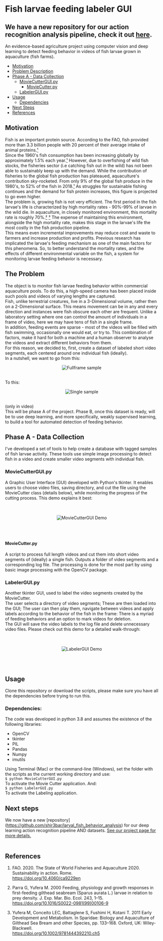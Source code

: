 # Fish larvae feeding labeler GUI
## We have a new repository for our action recognition analysis pipeline, check it out [here](https://github.com/shir3bar/larval_fish_behavior_analysis).
An evidence-based agriculture project using computer vision and deep learning to detect feeding behavior in videos
 of fish larvae grown in aquaculture (fish farms). 

 
 * [Motivation](#Motivation)
 * [Problem Description](#the-problem)
 * [Phase A - Data Collection](#phase-a---data-collection)
    * [MovieCutterGUI.py](#moviecutterguipy)
        * [MovieCutter.py](#moviecutterpy)
    * [LabelerGUI.py](#labelerguipy)
 * [Usage](#Usage)
    * [Dependencies](#Dependencies)
 * [Next Steps](#Next-Steps)
 * [References](#References)

 
 ## Motivation
Fish is an important protein source. According to the FAO, fish provided more than 3.3 billion people with 20 percent
of their average intake of animal proteins.<a href=#FAO>¹</a><br>
Since the 1960's fish consumption has been increasing globally by approximately 1.5% each year.<a href=#FAO>¹</a> 
However, due to overfishing of wild fish stocks, the fisheries sector (i.e catching fish out in the wild)
has not been able to sustainably keep up with the demand.
While the contribution of fisheries to the global fish production has plateaued, aquaculture's contribution sky-rocketed. 
From only 9% of the global fish produce in the 1980's, to 52% of the fish in 2018.<a href=#FAO>¹</a>
As struggles for sustainable fishing continues and the demand for fish protein increases, 
this figure is projected to go even higher. <br>
The problem is, growing fish is not very efficient. The first period in the fish larvae's life is characterized by
high mortality rates - 90%-99% of larvae in the wild die. In aquaculture, in closely monitored environment, 
this mortality rate is roughly 70%.<a href="#Parra">²</a> <a href="#Yufera">³</a> 
The expense of maintaining this environment, alongside the high mortality rate,
makes this stage in the larvae's life the most costly in the fish production pipeline. <br>
This means even incremental improvements may reduce cost and waste to farmers and increase production and profits. 
Previous research has implicated the larvae's feeding mechanism as one of the main factors for this phenomena. 
So, to better understand the mortality rates, and the effects of different environmental variable on the fish, 
a system for monitoring larvae feeding behavior is necessary.

## The Problem
The object is to monitor fish larvae feeding behavior within commercial aquaculture pools. 
To do this, a high-speed camera has been placed inside such pools and videos of varying lengths are captured. <br>
Fish, unlike terrestrial creatures, live in a 3-Dimensional volume, rather then on a 2-Dimensional surface. 
This means movement can be in any and every direction and instances were fish obscure each other are frequent. 
Unlike a laboratory setting where one can control the amount of individuals in a frame of video, 
here we may have tens of fish in a single frame. <br>
In addition, feeding events are sparse - most of the videos will be filled with fish swimming, occasionally 
one would eat, or try to. This combination of factors, make it hard for both a machine and a 
human observer to analyse the videos and extract different behaviors from them. <br>
For this reason, we decided to, first, create a dataset of labeled short video segments, 
each centered around one individual fish (ideally).<br>
In a nutshell, we want to go from this: <br>

<div style="text-align:center">

![Fullframe sample](Demos/Crowded_sample.png)

</div>

<br>
To this: <br>

<div style="text-align:center">

![Single sample](Demos/Single_sample.png)
</div>

<br>
(only in video)
<br>
This will be phase A of the project. Phase B, once this dataset is ready, will be to use deep learning, and more specifically, weakly supervised learning, to build a tool for automated detection of feeding behavior. 


## Phase A - Data Collection
I've developed a set of tools to help create a database with tagged samples of fish larvae activity.
These tools use simple image processing to detect fish in a video and create smaller video segments with individual fish.

### MovieCutterGUI.py
A Graphic User Interface (GUI) developed with Python's tkinter. It enables users to choose video files, saving directory, and
cut the file using the MovieCutter class (details below), while monitoring the progress of the cutting process.
This demo explains it best: <br>
<br>
<br>

<div style="text-align:center">

![MovieCutterGUI Demo](Demos/MovieCutterGUI_Demo.gif)

</div>

<br>
<br>

#### MovieCutter.py
A script to process full length videos and cut them into short video segments of (ideally) a single fish.
Outputs a folder of video segments and a corresponding log file.
The processing is done for the most part by using basic image processing with the OpenCV package.
<br>
### LabelerGUI.py
Another tkinter GUI, used to label the video segments created by the MovieCutter. <br> 
The user selects a directory of video segments; These are then loaded into the GUI; 
The user can then play them, navigate between videos and apply labels according to the behavior of the fish in the 
frame: There is a myriad of feeding behaviors and an option to mark videos for deletion. <br>
The GUI will save the video labels to the log file and delete unnecessary video files. 
Please check out this demo for a detailed walk-through:<br>
<br>
<br>

<div style="text-align:center">

![LabelerGUI Demo](Demos/LabelerGUI_Demo.gif)

</div>

<br>
<br>


## Usage
Clone this repository or download the scripts, please make sure you have all the dependencies before trying to run this.
### Dependencies:
The code was developed in python 3.8 and assumes the existence of the following libraries:
* OpenCV 
* tkinter
* PIL
* Pandas
* Numpy
* imutils

Using Terminal (Mac) or the command-line (Windows), set the folder with the scripts as the current working 
directory and use: <br>
`$ python MovieCutterGUI.py` <br>
To activate the Movie Cutter application. And: <br>
`$ python LabelerGUI.py` <br>
To activate the Labeling application. 

## Next steps
We now have a new [repository] (https://github.com/shir3bar/larval_fish_behavior_analysis) for our deep learning action recognition pipeline AND datasets.
[See our project page for more details.](https://shir3bar.github.io/larval-fish-page/)
<br>
<br>

## References
1. FAO. 2020. The State of World Fisheries and Aquaculture 2020. Sustainability in action. Rome. <a name="FAO">  </a> <br>
<a href="https://doi.org/10.4060/ca9229en"> https://doi.org/10.4060/ca9229en </a>
2. Parra G, Yufera M. 2000 Feeding, physiology and growth responses in first-feeding gilthead
seabream (Sparus aurata L.) larvae in relation to prey density. J. Exp. Mar. Bio. Ecol. 243,
1–15. <br><a name="Parra">  </a>
<a href="https://doi.org/10.1016/S0022-0981(99)00106-9"> https://doi.org/10.1016/S0022-0981(99)00106-9</a>

3. Yufera M, Conceito LEC, Battaglene S, Fushimi H, Kotani T. 2011 Early Development and
Metabolism. In Sparidae: Biology and Aquaculture of Gilthead Sea Bream and other
Species, pp. 133–168. Oxford, UK: Wiley-Blackwell. <a name="Yufera"></a> <br>
<a href="https://doi.org/10.1002/9781444392210.ch5"> https://doi.org/10.1002/9781444392210.ch5 </a>



